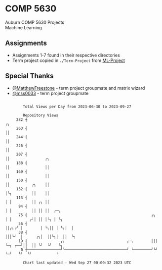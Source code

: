 # COMP 5630
Auburn COMP 5630 Projects  
Machine Learning

## Assignments
- Assignments 1-7 found in their respective directories
- Term project copied in `./Term-Project` from [ML-Project](https://github.com/wumphlett/ML-Project)

## Special Thanks
- [@MatthewFreestone](https://github.com/MatthewFreestone) - term project groupmate and matrix wizard
- [@mss0033](https://github.com/mss0033) - term project groupmate

```

        Total Views per Day from 2023-06-30 to 2023-09-27

        Repository Views
     282 ┼                                                             ╭╮
     263 ┤                                                             ││
     244 ┤                                                             ││
     226 ┤                                                             ││
     207 ┤                                                             ││                ╭╮
     188 ┤                                                             ││                ││
     169 ┤                                                             ││                ││
     150 ┤                                                             ││          ╭╮    ││
     132 ┤                                                             │╰╮         ││    ││
     113 ┤                                                             │ │         ││ ╭╮ ││
      94 ┤                                                             │ │         ││ ││ ││  ╭─╮
      75 ┤                                                        ╭╮   │ │        ╭╯│ ││ │╰╮ │ ╰╮
      56 ┤                                                        ││╭╮╭╯ │        │ ╰╮││ │ ╰╮│  │
      38 ┤                                                        │││╰╯  │      ╭╮│  ││╰╮│  ││  ╰╮
      19 ┤               ╭╮                            ╭─╮        │││    ╰─╮ ╭──╯││  ││ ╰╯  ╰╯   ╰╮
       0 ┼───────────────╯╰────────────────────────────╯ ╰────────╯╰╯      ╰─╯   ╰╯  ╰╯           ╰

        Chart last updated - Wed Sep 27 00:00:32 2023 UTC
        
```
